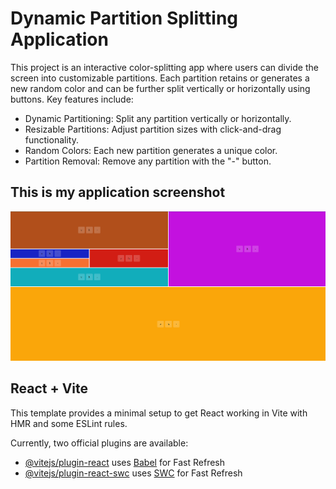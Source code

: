 # Dynamic Partition Splitting Application

This project is an interactive color-splitting app where users can divide the screen into customizable partitions. Each partition retains or generates a new random color and can be further split vertically or horizontally using buttons. Key features include:

- Dynamic Partitioning: Split any partition vertically or horizontally.
- Resizable Partitions: Adjust partition sizes with click-and-drag functionality.
- Random Colors: Each new partition generates a unique color.
- Partition Removal: Remove any partition with the "-" button.

## This is my application screenshot

![Screenshot](./src/assets/Screenshot.png)

## React + Vite

This template provides a minimal setup to get React working in Vite with HMR and some ESLint rules.

Currently, two official plugins are available:

- [@vitejs/plugin-react](https://github.com/vitejs/vite-plugin-react/blob/main/packages/plugin-react/README.md) uses [Babel](https://babeljs.io/) for Fast Refresh
- [@vitejs/plugin-react-swc](https://github.com/vitejs/vite-plugin-react-swc) uses [SWC](https://swc.rs/) for Fast Refresh

